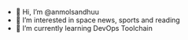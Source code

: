 - 👋 Hi, I’m @anmolsandhuu
- 👀 I’m interested in space news, sports and reading
- 🌱 I’m currently learning DevOps Toolchain 


<!---
anmolsandhuu/anmolsandhuu is a ✨ special ✨ repository because its `README.md` (this file) appears on your GitHub profile.
You can click the Preview link to take a look at your changes.
--->

